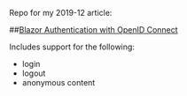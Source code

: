Repo for my 2019-12 article:

##[Blazor Authentication with OpenID Connect](https://mcguirev10.com/2019/12/15/blazor-authentication-with-openid-connect.html)

Includes support for the following:
* login
* logout
* anonymous content

